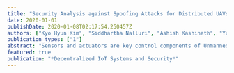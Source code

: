 ```yaml
---
title: "Security Analysis against Spoofing Attacks for Distributed UAVs"
date: 2020-01-01
publishDate: 2020-01-08T02:17:54.250457Z
authors: ["Kyo Hyun Kim", "Siddhartha Nalluri", "Ashish Kashinath", "Yu Wang", "Sibin Mohan", "Miroslav Pajic", "Bo Li"]
publication_types: ["1"]
abstract: "Sensors and actuators are key control components of Unmanned Autonomous Vehicles (UAVs). UAVs use them in a feedback-based control loop with the software components to accomplish goals. Today, we know that UAVs are susceptible to multiple forms of sensor spoofing attacks such as false data injection via Man-in-the-Middle (MitM) attacks and counterfeit signal generation. In this paper we pose two questions (a) ``Can a group of networked, distributed, UAVs (i.e., swarm) provide protection against sensor spoofing attacks?'' and (b) ``can modeling swarms using data-driven techniques provide defense against sensor data injection attacks?''. Using Software-In-The-Loop (SITL) simulations, we analyze the feasibility of learning the behavior of a UAV using a deep learning model. We use robustness testing and feasibility of data augmentation using Generative Adversarial Networks (GANs) for this purpose."
featured: true
publication: "*Decentralized IoT Systems and Security*"
---
```


